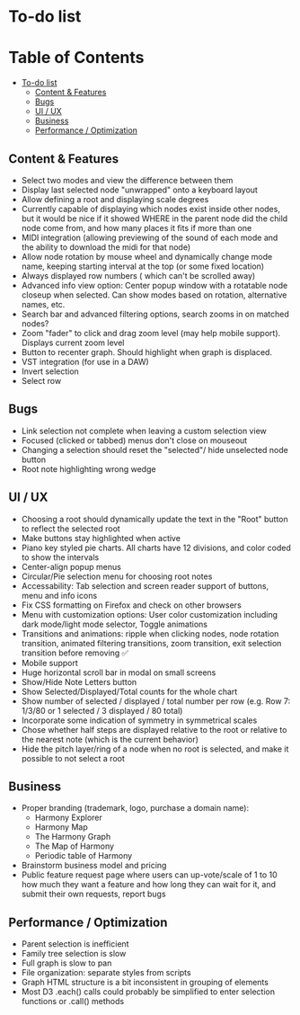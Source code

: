 # To-do list

Table of Contents
=================

* [To-do list](#to-do-list)
   * [Content &amp; Features](#content--features)
   * [Bugs](#bugs)
   * [UI / UX](#ui--ux)
   * [Business](#business)
   * [Performance / Optimization](#performance--optimization)

## Content & Features
* Select two modes and view the difference between them
* Display last selected node "unwrapped" onto a keyboard layout
* Allow defining a root and displaying scale degrees
* Currently capable of displaying which nodes exist inside other nodes, but it would be nice if it showed WHERE in the parent node did the child node come from, and how many places it fits if more than one
* MIDI integration (allowing previewing of the sound of each mode and the ability to download the midi for that node)
* Allow node rotation by mouse wheel and dynamically change mode name, keeping starting interval at the top (or some fixed location)
* Always displayed row numbers ( which can't be scrolled away)
* Advanced info view option: Center popup window with a rotatable node closeup when selected. Can show modes based on rotation, alternative names, etc.
* Search bar and advanced filtering options, search zooms in on matched nodes?
* Zoom "fader" to click and drag zoom level (may help mobile support). Displays current zoom level
* Button to recenter graph. Should highlight when graph is displaced.
* VST integration (for use in a DAW)
* Invert selection
* Select row

## Bugs
* Link selection not complete when leaving a custom selection view
* Focused (clicked or tabbed) menus don't close on mouseout
* Changing a selection should reset the "selected"/ hide unselected node button
* Root note highlighting wrong wedge

## UI / UX
* Choosing a root should dynamically update the text in the "Root" button to reflect the selected root
* Make buttons stay highlighted when active
* Piano key styled pie charts. All charts have 12 divisions, and color coded to show the intervals
* Center-align popup menus
* Circular/Pie selection menu for choosing root notes
* Accessability: Tab selection and screen reader support of buttons, menu and info icons
* Fix CSS formatting on Firefox and check on other browsers
* Menu with customization options: User color customization including dark mode/light mode selector, Toggle animations
* Transitions and animations: ripple when clicking nodes, node rotation transition, animated filtering transitions, zoom transition, exit selection transition before removing ✅
* Mobile support
* Huge horizontal scroll bar in modal on small screens
* Show/Hide Note Letters button
* Show Selected/Displayed/Total counts for the whole chart
* Show number of selected / displayed / total number per row (e.g. Row 7: 1/3/80 or 1 selected / 3 displayed / 80 total)
* Incorporate some indication of symmetry in symmetrical scales
* Chose whether half steps are displayed relative to the root or relative to the nearest note (which is the current behavior)
* Hide the pitch layer/ring of a node when no root is selected, and make it possible to not select a root

## Business
* Proper branding (trademark, logo, purchase a domain name):
  * Harmony Explorer
  * Harmony Map
  * The Harmony Graph
  * The Map of Harmony
  * Periodic table of Harmony
* Brainstorm business model and pricing
* Public feature request page where users can up-vote/scale of 1 to 10 how much they want a feature and how long they can wait for it, and submit their own requests, report bugs

## Performance / Optimization
* Parent selection is inefficient
* Family tree selection is slow
* Full graph is slow to pan
* File organization: separate styles from scripts
* Graph HTML structure is a bit inconsistent in grouping of elements
* Most D3 .each() calls could probably be simplified to enter selection functions or .call() methods
